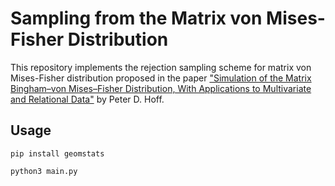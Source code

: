 # Sampling from the Matrix von Mises-Fisher Distribution

This repository implements the rejection sampling scheme for matrix von Mises-Fisher distribution proposed in the paper ["Simulation of the Matrix Bingham–von Mises–Fisher Distribution, With Applications to Multivariate and Relational Data"](https://www.tandfonline.com/doi/abs/10.1198/jcgs.2009.07177) by Peter D. Hoff. 

<!-- ## Background

See very nice [figures](https://www.semanticscholar.org/paper/Bayesian-Inference-with-the-von-Mises-Fisher-in-3-D-Straub/26d5bb31153df418388b6eb242b2d8842c039c2d#extracted) visualizing the distribution on 2D circle and 3D sphere.
-->

## Usage

`pip install geomstats`
 
`python3 main.py`

